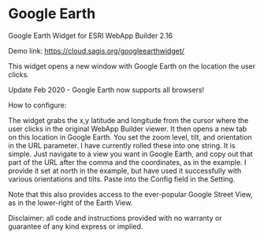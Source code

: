 # Google Earth
Google Earth Widget for ESRI WebApp Builder 2.16


Demo link: https://cloud.sagis.org/googleearthwidget/

This widget opens a new window with Google Earth on the location the user clicks. 

Update Feb 2020 - Google Earth now supports all browsers!

How to configure:

The widget grabs the x,y latitude and longitude from the cursor where the user clicks in the original WebApp Builder viewer. It then opens a new tab on this location in Google Earth. You set the zoom level, tilt, and orientation in the URL parameter. I have currently rolled these into one string. It is simple. Just navigate to a view you want in Google Earth, and copy out that part of the URL after the comma and the coordinates, as in the example.  I provide it set at north in the example, but have used it successfully with various orientations and tilts. Paste into the Config field in the Setting.

Note that this also provides access to the ever-popular Google Street View, as in the lower-right of the Earth View.

Disclaimer: all code and instructions provided with no warranty or guarantee of any kind express or implied. 

